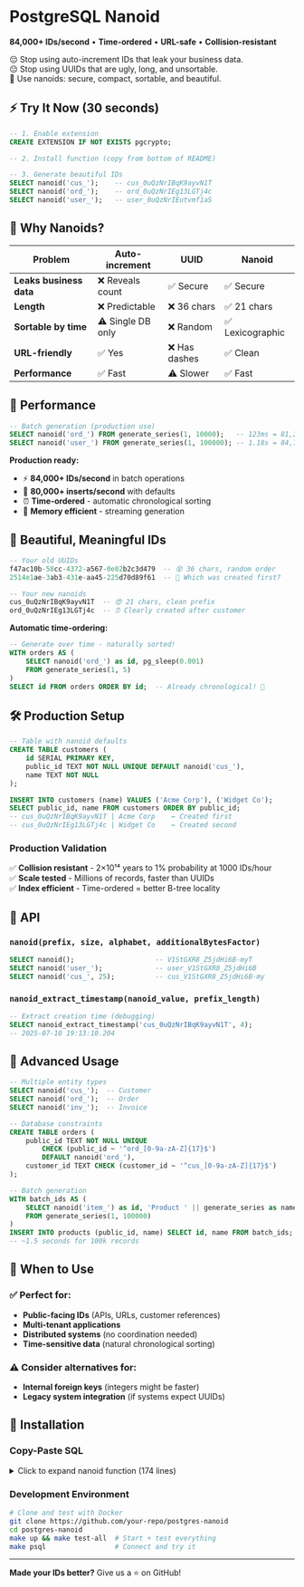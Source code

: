 # PostgreSQL Nanoid

**84,000+ IDs/second** • **Time-ordered** • **URL-safe** • **Collision-resistant**

😔 Stop using auto-increment IDs that leak your business data.  
😔 Stop using UUIDs that are ugly, long, and unsortable.  
🤩 Use nanoids: secure, compact, sortable, and beautiful.

## ⚡ Try It Now (30 seconds)

```sql
-- 1. Enable extension
CREATE EXTENSION IF NOT EXISTS pgcrypto;

-- 2. Install function (copy from bottom of README)

-- 3. Generate beautiful IDs
SELECT nanoid('cus_');    -- cus_0uQzNrIBqK9ayvN1T
SELECT nanoid('ord_');    -- ord_0uQzNrIEg13LGTj4c
SELECT nanoid('user_');   -- user_0uQzNrIEutvmf1aS
```

## 🎯 Why Nanoids?

| Problem                 | Auto-increment    | UUID          | **Nanoid**       |
| ----------------------- | ----------------- | ------------- | ---------------- |
| **Leaks business data** | ❌ Reveals count  | ✅ Secure     | ✅ Secure        |
| **Length**              | ❌ Predictable    | ❌ 36 chars   | ✅ 21 chars      |
| **Sortable by time**    | ⚠️ Single DB only | ❌ Random     | ✅ Lexicographic |
| **URL-friendly**        | ✅ Yes            | ❌ Has dashes | ✅ Clean         |
| **Performance**         | ✅ Fast           | ⚠️ Slower     | ✅ Fast          |

## 🚀 Performance

```sql
-- Batch generation (production use)
SELECT nanoid('ord_') FROM generate_series(1, 10000);   -- 123ms = 81,200 IDs/sec
SELECT nanoid('user_') FROM generate_series(1, 100000); -- 1.18s = 84,700 IDs/sec
```

**Production ready:**

- ⚡ **84,000+ IDs/second** in batch operations
- 🏃 **80,000+ inserts/second** with defaults
- ⏰ **Time-ordered** - automatic chronological sorting
- 💾 **Memory efficient** - streaming generation

## 🎨 Beautiful, Meaningful IDs

```sql
-- Your old UUIDs
f47ac10b-58cc-4372-a567-0e02b2c3d479  -- 😵 36 chars, random order
2514e1ae-3ab3-431e-aa45-225d70d89f61  -- 🤷 Which was created first?

-- Your new nanoids
cus_0uQzNrIBqK9ayvN1T  -- 😍 21 chars, clean prefix
ord_0uQzNrIEg13LGTj4c  -- ⏰ Clearly created after customer
```

**Automatic time-ordering:**

```sql
-- Generate over time - naturally sorted!
WITH orders AS (
    SELECT nanoid('ord_') as id, pg_sleep(0.001)
    FROM generate_series(1, 5)
)
SELECT id FROM orders ORDER BY id;  -- Already chronological! 🎉
```

## 🛠️ Production Setup

```sql
-- Table with nanoid defaults
CREATE TABLE customers (
    id SERIAL PRIMARY KEY,
    public_id TEXT NOT NULL UNIQUE DEFAULT nanoid('cus_'),
    name TEXT NOT NULL
);

INSERT INTO customers (name) VALUES ('Acme Corp'), ('Widget Co');
SELECT public_id, name FROM customers ORDER BY public_id;
-- cus_0uQzNrIBqK9ayvN1T | Acme Corp    ← Created first
-- cus_0uQzNrIEg13LGTj4c | Widget Co    ← Created second
```

### Production Validation

✅ **Collision resistant** - 2×10¹⁴ years to 1% probability at 1000 IDs/hour  
✅ **Scale tested** - Millions of records, faster than UUIDs  
✅ **Index efficient** - Time-ordered = better B-tree locality

## 📖 API

### `nanoid(prefix, size, alphabet, additionalBytesFactor)`

```sql
SELECT nanoid();                    -- V1StGXR8_Z5jdHi6B-myT
SELECT nanoid('user_');             -- user_V1StGXR8_Z5jdHi6B
SELECT nanoid('cus_', 25);          -- cus_V1StGXR8_Z5jdHi6B-my
```

### `nanoid_extract_timestamp(nanoid_value, prefix_length)`

```sql
-- Extract creation time (debugging)
SELECT nanoid_extract_timestamp('cus_0uQzNrIBqK9ayvN1T', 4);
-- 2025-07-10 19:13:10.204
```

## 🚀 Advanced Usage

```sql
-- Multiple entity types
SELECT nanoid('cus_');  -- Customer
SELECT nanoid('ord_');  -- Order
SELECT nanoid('inv_');  -- Invoice

-- Database constraints
CREATE TABLE orders (
    public_id TEXT NOT NULL UNIQUE
        CHECK (public_id ~ '^ord_[0-9a-zA-Z]{17}$')
        DEFAULT nanoid('ord_'),
    customer_id TEXT CHECK (customer_id ~ '^cus_[0-9a-zA-Z]{17}$')
);

-- Batch generation
WITH batch_ids AS (
    SELECT nanoid('item_') as id, 'Product ' || generate_series as name
    FROM generate_series(1, 100000)
)
INSERT INTO products (public_id, name) SELECT id, name FROM batch_ids;
-- ~1.5 seconds for 100k records
```

## 🤔 When to Use

### ✅ Perfect for:

- **Public-facing IDs** (APIs, URLs, customer references)
- **Multi-tenant applications**
- **Distributed systems** (no coordination needed)
- **Time-sensitive data** (natural chronological sorting)

### ⚠️ Consider alternatives for:

- **Internal foreign keys** (integers might be faster)
- **Legacy system integration** (if systems expect UUIDs)

## 🔧 Installation

### Copy-Paste SQL

<details>
<summary>Click to expand nanoid function (174 lines)</summary>

```sql
CREATE EXTENSION IF NOT EXISTS pgcrypto;

-- Drop existing functions to ensure clean state
DROP FUNCTION IF EXISTS nanoid CASCADE;
DROP FUNCTION IF EXISTS nanoid_optimized CASCADE;
DROP FUNCTION IF EXISTS nanoid_extract_timestamp CASCADE;

-- Create the optimized helper function for random part generation
CREATE OR REPLACE FUNCTION nanoid_optimized(size int, alphabet text, mask int, step int)
    RETURNS text
    LANGUAGE plpgsql
    VOLATILE LEAKPROOF PARALLEL SAFE
    AS $$
DECLARE
    idBuilder text := '';
    counter int := 0;
    bytes bytea;
    alphabetIndex int;
    alphabetArray text[];
    alphabetLength int := 64;
BEGIN
    alphabetArray := regexp_split_to_array(alphabet, '');
    alphabetLength := array_length(alphabetArray, 1);
    LOOP
        bytes := gen_random_bytes(step);
        FOR counter IN 0..step - 1 LOOP
            alphabetIndex :=(get_byte(bytes, counter) & mask) + 1;
            IF alphabetIndex <= alphabetLength THEN
                idBuilder := idBuilder || alphabetArray[alphabetIndex];
                IF length(idBuilder) = size THEN
                    RETURN idBuilder;
                END IF;
            END IF;
        END LOOP;
    END LOOP;
END
$$;

-- Main nanoid function with inline timestamp encoding
CREATE OR REPLACE FUNCTION nanoid(
    prefix text DEFAULT '',
    size int DEFAULT 21,
    alphabet text DEFAULT '0123456789abcdefghijklmnopqrstuvwxyzABCDEFGHIJKLMNOPQRSTUVWXYZ',
    additionalBytesFactor float DEFAULT 1.02
)
    RETURNS text
    LANGUAGE plpgsql
    VOLATILE LEAKPROOF PARALLEL SAFE
    AS $$
DECLARE
    timestamp_ms bigint;
    timestamp_encoded text := '';
    remainder int;
    temp_ts bigint;
    random_size int;
    random_part text;
    finalId text;
    alphabetArray text[];
    alphabetLength int;
    mask int;
    step int;
BEGIN
    -- Input validation
    IF size IS NULL OR size < 1 THEN
        RAISE EXCEPTION 'The size must be defined and greater than 0!';
    END IF;
    IF alphabet IS NULL OR length(alphabet) = 0 OR length(alphabet) > 255 THEN
        RAISE EXCEPTION 'The alphabet can''t be undefined, zero or bigger than 255 symbols!';
    END IF;
    IF additionalBytesFactor IS NULL OR additionalBytesFactor < 1 THEN
        RAISE EXCEPTION 'The additional bytes factor can''t be less than 1!';
    END IF;

    -- Get current timestamp and encode using nanoid alphabet (inline for simplicity)
    timestamp_ms := extract(epoch from clock_timestamp()) * 1000;
    alphabetArray := regexp_split_to_array(alphabet, '');
    alphabetLength := array_length(alphabetArray, 1);
    temp_ts := timestamp_ms;

    -- Handle zero case
    IF temp_ts = 0 THEN
        timestamp_encoded := alphabetArray[1];
    ELSE
        -- Convert to base using nanoid alphabet
        WHILE temp_ts > 0 LOOP
            remainder := temp_ts % alphabetLength;
            timestamp_encoded := alphabetArray[remainder + 1] || timestamp_encoded;
            temp_ts := temp_ts / alphabetLength;
        END LOOP;
    END IF;

    -- Pad to 8 characters for consistent lexicographic sorting
    WHILE length(timestamp_encoded) < 8 LOOP
        timestamp_encoded := alphabetArray[1] || timestamp_encoded;
    END LOOP;

    -- Calculate remaining size for random part
    random_size := size - length(prefix) - 8; -- 8 = timestamp length

    IF random_size < 1 THEN
        RAISE EXCEPTION 'The size including prefix and timestamp must leave room for random component! Need at least % characters.', length(prefix) + 9;
    END IF;

    -- Generate random part using optimized function
    mask := (2 << cast(floor(log(alphabetLength - 1) / log(2)) AS int)) - 1;
    step := cast(ceil(additionalBytesFactor * mask * random_size / alphabetLength) AS int);

    IF step > 1024 THEN
        step := 1024;
    END IF;

    random_part := nanoid_optimized(random_size, alphabet, mask, step);

    -- Combine: prefix + timestamp + random
    finalId := prefix || timestamp_encoded || random_part;

    RETURN finalId;
END
$$;

-- Helper function to extract timestamp from nanoid (useful for debugging/analysis)
CREATE OR REPLACE FUNCTION nanoid_extract_timestamp(
    nanoid_value text,
    prefix_length int DEFAULT 0,
    alphabet text DEFAULT '0123456789abcdefghijklmnopqrstuvwxyzABCDEFGHIJKLMNOPQRSTUVWXYZ'
)
    RETURNS timestamp
    LANGUAGE plpgsql
    IMMUTABLE LEAKPROOF PARALLEL SAFE
    AS $$
DECLARE
    timestamp_encoded text;
    timestamp_ms bigint := 0;
    alphabetArray text[];
    alphabetLength int;
    char_pos int;
    i int;
BEGIN
    -- Extract 8-character timestamp after the prefix
    timestamp_encoded := substring(nanoid_value, prefix_length + 1, 8);
    alphabetArray := regexp_split_to_array(alphabet, '');
    alphabetLength := array_length(alphabetArray, 1);

    -- Decode from base using nanoid alphabet (inline for simplicity)
    FOR i IN 1..length(timestamp_encoded) LOOP
        char_pos := array_position(alphabetArray, substring(timestamp_encoded, i, 1));
        IF char_pos IS NULL THEN
            RAISE EXCEPTION 'Invalid character in timestamp: %', substring(timestamp_encoded, i, 1);
        END IF;
        timestamp_ms := timestamp_ms * alphabetLength + (char_pos - 1);
    END LOOP;

    -- Convert to timestamp
    RETURN to_timestamp(timestamp_ms / 1000.0);
EXCEPTION
    WHEN OTHERS THEN
        RAISE EXCEPTION 'Invalid nanoid format or timestamp extraction failed: %', SQLERRM;
END
$$;
```

</details>

### Development Environment

```bash
# Clone and test with Docker
git clone https://github.com/your-repo/postgres-nanoid
cd postgres-nanoid
make up && make test-all  # Start + test everything
make psql                 # Connect and try it
```

---

**Made your IDs better?** Give us a ⭐ on GitHub!

